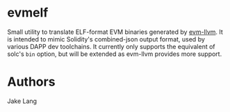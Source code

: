 # evmelf
Small utility to translate ELF-format EVM binaries generated by [evm-llvm](https://github.com/etclabscore/evm_llvm).
It is intended to mimic Solidity's combined-json output format, used by various DAPP dev toolchains.
It currently only supports the equivalent of solc's `bin` option, but will be extended as evm-llvm provides more support.

# Authors
Jake Lang
